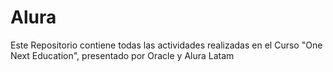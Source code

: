 # Alura
Este Repositorio contiene todas las actividades realizadas en el Curso "One Next Education", presentado por Oracle y Alura Latam
